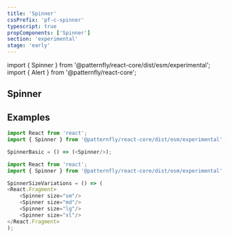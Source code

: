 ```yaml
---
title: 'Spinner'
cssPrefix: 'pf-c-spinner'
typescript: true
propComponents: ['Spinner']
section: 'experimental'
stage: 'early'
---
```


import { Spinner } from '@patternfly/react-core/dist/esm/experimental';
import { Alert } from '@patternfly/react-core';

## Spinner

## Examples
```js title=Basic
import React from 'react';
import { Spinner } from '@patternfly/react-core/dist/esm/experimental';

SpinnerBasic = () => (<Spinner/>);
```

```js title=Spinner-size-variations
import React from 'react';
import { Spinner } from '@patternfly/react-core/dist/esm/experimental';

SpinnerSizeVariations = () => (
<React.Fragment>
    <Spinner size="sm"/>
    <Spinner size="md"/>
    <Spinner size="lg"/>
    <Spinner size="xl"/>
</React.Fragment>
);
```
